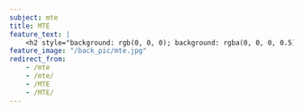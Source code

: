```yaml
---
subject: mte
title: MTE
feature_text: |
    <h2 style="background: rgb(0, 0, 0); background: rgba(0, 0, 0, 0.5); color: #f1f1f1; padding: 10px;">MTE</h2>
feature_image: "/back_pic/mte.jpg"
redirect_from:
    - /mte
    - /mte/
    - /MTE
    - /MTE/
---
```

